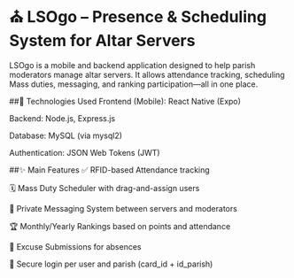 
# ⛪ LSOgo – Presence & Scheduling System for Altar Servers
LSOgo is a mobile and backend application designed to help parish moderators manage altar servers. It allows attendance tracking, scheduling Mass duties, messaging, and ranking participation—all in one place.

##📱 Technologies Used
Frontend (Mobile): React Native (Expo)

Backend: Node.js, Express.js

Database: MySQL (via mysql2)

Authentication: JSON Web Tokens (JWT)

##✨ Main Features
✅ RFID-based Attendance tracking

🗓️ Mass Duty Scheduler with drag-and-assign users

💬 Private Messaging System between servers and moderators

🏆 Monthly/Yearly Rankings based on points and attendance

🧾 Excuse Submissions for absences

🔐 Secure login per user and parish (card_id + id_parish)
